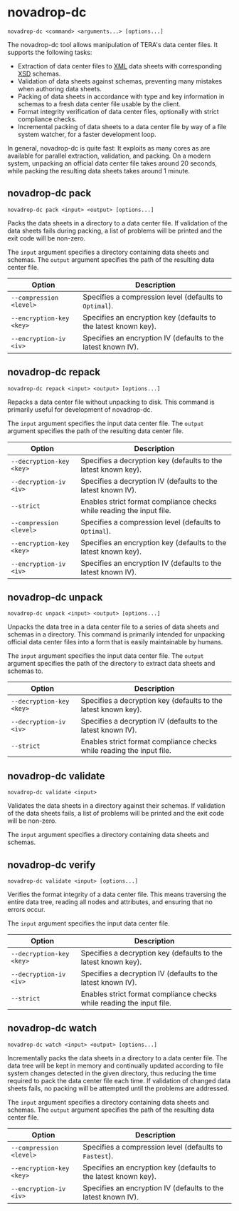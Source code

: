 # novadrop-dc

```text
novadrop-dc <command> <arguments...> [options...]
```

The novadrop-dc tool allows manipulation of TERA's data center files. It
supports the following tasks:

* Extraction of data center files to [XML](https://www.w3.org/TR/xml) data
  sheets with corresponding [XSD](https://www.w3.org/TR/xmlschema-1) schemas.
* Validation of data sheets against schemas, preventing many mistakes when
  authoring data sheets.
* Packing of data sheets in accordance with type and key information in schemas
  to a fresh data center file usable by the client.
* Format integrity verification of data center files, optionally with strict
  compliance checks.
* Incremental packing of data sheets to a data center file by way of a file
  system watcher, for a faster development loop.

In general, novadrop-dc is quite fast: It exploits as many cores as are
available for parallel extraction, validation, and packing. On a modern system,
unpacking an official data center file takes around 20 seconds, while packing
the resulting data sheets takes around 1 minute.

## novadrop-dc pack

```text
novadrop-dc pack <input> <output> [options...]
```

Packs the data sheets in a directory to a data center file. If validation of the
data sheets fails during packing, a list of problems will be printed and the
exit code will be non-zero.

The `input` argument specifies a directory containing data sheets and schemas.
The `output` argument specifies the path of the resulting data center file.

| Option | Description |
| - | - |
| `--compression <level>` | Specifies a compression level (defaults to `Optimal`). |
| `--encryption-key <key>` | Specifies an encryption key (defaults to the latest known key). |
| `--encryption-iv <iv>` | Specifies an encryption IV (defaults to the latest known IV). |

## novadrop-dc repack

```text
novadrop-dc repack <input> <output> [options...]
```

Repacks a data center file without unpacking to disk. This command is primarily
useful for development of novadrop-dc.

The `input` argument specifies the input data center file. The `output` argument
specifies the path of the resulting data center file.

| Option | Description |
| - | - |
| `--decryption-key <key>` | Specifies a decryption key (defaults to the latest known key). |
| `--decryption-iv <iv>` | Specifies a decryption IV (defaults to the latest known IV). |
| `--strict` | Enables strict format compliance checks while reading the input file. |
| `--compression <level>` | Specifies a compression level (defaults to `Optimal`). |
| `--encryption-key <key>` | Specifies an encryption key (defaults to the latest known key). |
| `--encryption-iv <iv>` | Specifies an encryption IV (defaults to the latest known IV). |

## novadrop-dc unpack

```text
novadrop-dc unpack <input> <output> [options...]
```

Unpacks the data tree in a data center file to a series of data sheets and
schemas in a directory. This command is primarily intended for unpacking
official data center files into a form that is easily maintainable by humans.

The `input` argument specifies the input data center file. The `output` argument
specifies the path of the directory to extract data sheets and schemas to.

| Option | Description |
| - | - |
| `--decryption-key <key>` | Specifies a decryption key (defaults to the latest known key). |
| `--decryption-iv <iv>` | Specifies a decryption IV (defaults to the latest known IV). |
| `--strict` | Enables strict format compliance checks while reading the input file. |

## novadrop-dc validate

```text
novadrop-dc validate <input>
```

Validates the data sheets in a directory against their schemas. If validation
of the data sheets fails, a list of problems will be printed and the exit code
will be non-zero.

The `input` argument specifies a directory containing data sheets and schemas.

## novadrop-dc verify

```text
novadrop-dc validate <input> [options...]
```

Verifies the format integrity of a data center file. This means traversing the
entire data tree, reading all nodes and attributes, and ensuring that no errors
occur.

The `input` argument specifies the input data center file.

| Option | Description |
| - | - |
| `--decryption-key <key>` | Specifies a decryption key (defaults to the latest known key). |
| `--decryption-iv <iv>` | Specifies a decryption IV (defaults to the latest known IV). |
| `--strict` | Enables strict format compliance checks while reading the input file. |

## novadrop-dc watch

```text
novadrop-dc watch <input> <output> [options...]
```

Incrementally packs the data sheets in a directory to a data center file. The
data tree will be kept in memory and continually updated according to file
system changes detected in the given directory, thus reducing the time required
to pack the data center file each time. If validation of changed data sheets
fails, no packing will be attempted until the problems are addressed.

The `input` argument specifies a directory containing data sheets and schemas.
The `output` argument specifies the path of the resulting data center file.

| Option | Description |
| - | - |
| `--compression <level>` | Specifies a compression level (defaults to `Fastest`). |
| `--encryption-key <key>` | Specifies an encryption key (defaults to the latest known key). |
| `--encryption-iv <iv>` | Specifies an encryption IV (defaults to the latest known IV). |
